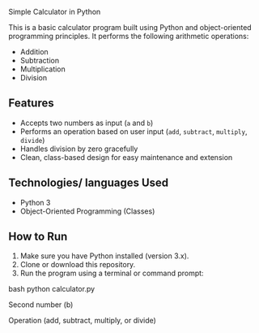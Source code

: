 Simple Calculator in Python

This is a basic calculator program built using Python and object-oriented programming principles. It performs the following arithmetic operations:

- Addition
- Subtraction
- Multiplication
- Division

## Features

- Accepts two numbers as input (`a` and `b`)
- Performs an operation based on user input (`add`, `subtract`, `multiply`, `divide`)
- Handles division by zero gracefully
- Clean, class-based design for easy maintenance and extension

## Technologies/ languages Used

- Python 3
- Object-Oriented Programming (Classes)



## How to Run

1. Make sure you have Python installed (version 3.x).
2. Clone or download this repository.
3. Run the program using a terminal or command prompt:

bash
python calculator.py

Second number (b)

Operation (add, subtract, multiply, or divide)
